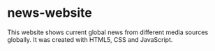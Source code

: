 # news-website
This website shows current global news from different media sources globally. It was created with HTML5, CSS and JavaScript.
